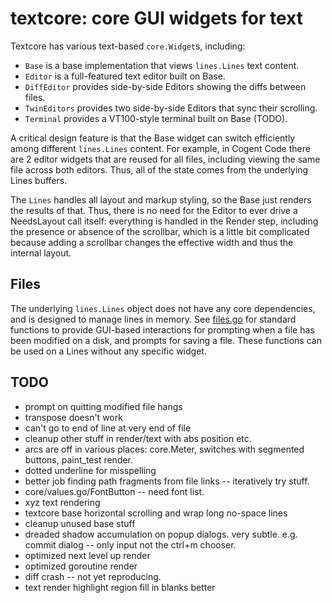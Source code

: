 # textcore: core GUI widgets for text

Textcore has various text-based `core.Widget`s, including:
* `Base` is a base implementation that views `lines.Lines` text content.
* `Editor` is a full-featured text editor built on Base.
* `DiffEditor` provides side-by-side Editors showing the diffs between files.
* `TwinEditors` provides two side-by-side Editors that sync their scrolling.
* `Terminal` provides a VT100-style terminal built on Base (TODO).

A critical design feature is that the Base widget can switch efficiently among different `lines.Lines` content. For example, in Cogent Code there are 2 editor widgets that are reused for all files, including viewing the same file across both editors. Thus, all of the state comes from the underlying Lines buffers.

The `Lines` handles all layout and markup styling, so the Base just renders the results of that. Thus, there is no need for the Editor to ever drive a NeedsLayout call itself: everything is handled in the Render step, including the presence or absence of the scrollbar, which is a little bit complicated because adding a scrollbar changes the effective width and thus the internal layout.

## Files

The underlying `lines.Lines` object does not have any core dependencies, and is designed to manage lines in memory. See [files.go](files.go) for standard functions to provide GUI-based interactions for prompting when a file has been modified on a disk, and prompts for saving a file. These functions can be used on a Lines without any specific widget.

## TODO

* prompt on quitting modified file hangs
* transpose doesn't work
* can't go to end of line at very end of file
* cleanup other stuff in render/text with abs position etc.
* arcs are off in various places: core.Meter, switches with segmented buttons, paint_test render.
* dotted underline for misspelling
* better job finding path fragments from file links -- iteratively try stuff.
* core/values.go/FontButton -- need font list.
* xyz text rendering
* textcore base horizontal scrolling and wrap long no-space lines
* cleanup unused base stuff
* dreaded shadow accumulation on popup dialogs. very subtle. e.g. commit dialog -- only input not the ctrl+m chooser.
* optimized next level up render
* optimized goroutine render
* diff crash -- not yet reproducing.
* text render highlight region fill in blanks better



